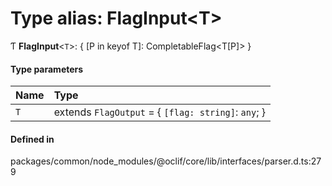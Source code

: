# Type alias: FlagInput<T\>

Ƭ **FlagInput**<`T`\>: { [P in keyof T]: CompletableFlag<T[P]\> }

#### Type parameters

| Name | Type |
| :------ | :------ |
| `T` | extends `FlagOutput` = { `[flag: string]`: `any`;  } |

#### Defined in

packages/common/node_modules/@oclif/core/lib/interfaces/parser.d.ts:279
